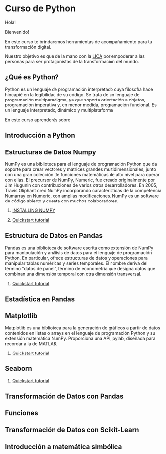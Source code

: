 # Curso de Python

Hola! 

Bienvenido!  

En este curso te brindaremos herramientas de acompañamiento para tu transformación digital.

Nuestro objetivo es que de la mano con la [LICA](https://www.linkedin.com/in/edithbroncancio/) por empoderar a las personas para ser protagonistas de la transformación del mundo.

## ¿Qué es Python?

Python es un lenguaje de programación interpretado cuya filosofía hace hincapié en la legibilidad de su código. Se trata de un lenguaje de programación multiparadigma, ya que soporta orientación a objetos, programación imperativa y, en menor medida, programación funcional. Es un lenguaje interpretado, dinámico y multiplataforma

En este curso aprenderás sobre

## Introducción a Python

## Estructuras de Datos Numpy

NumPy es una biblioteca para el lenguaje de programación Python que da soporte para crear vectores y matrices grandes multidimensionales, junto con una gran colección de funciones matemáticas de alto nivel para operar con ellas. El precursor de NumPy, Numeric, fue creado originalmente por Jim Hugunin con contribuciones de varios otros desarrolladores. En 2005, Travis Oliphant creó NumPy incorporando características de la competencia Numarray en Numeric, con amplias modificaciones. NumPy es un software de código abierto y cuenta con muchos colaboradores.

1. [INSTALLING NUMPY](https://numpy.org/install/)

1. [Quickstart tutorial](https://numpy.org/doc/stable/user/quickstart.html)
    
## Estructura de Datos en Pandas

Pandas es una biblioteca de software escrita como extensión de NumPy para manipulación y análisis de datos para el lenguaje de programación Python. En particular, ofrece estructuras de datos y operaciones para manipular tablas numéricas y series temporales. El nombre deriva del término "datos de panel", término de econometría que designa datos que combinan una dimensión temporal con otra dimensión transversal.

1. [Quickstart tutorial](https://pypi.org/project/pandas/)

## Estadística en Pandas

## Matplotlib

Matplotlib es una biblioteca para la generación de gráficos a partir de datos contenidos en listas o arrays en el lenguaje de programación Python y su extensión matemática NumPy. Proporciona una API, pylab, diseñada para recordar a la de MATLAB.

1. [Quickstart tutorial](https://matplotlib.org/)

## Seaborn

1. [Quickstart tutorial](https://seaborn.pydata.org/)

## Transformación de Datos con Pandas

## Funciones

## Transformación de Datos con Scikit-Learn

## Introducción a matemática simbólica






